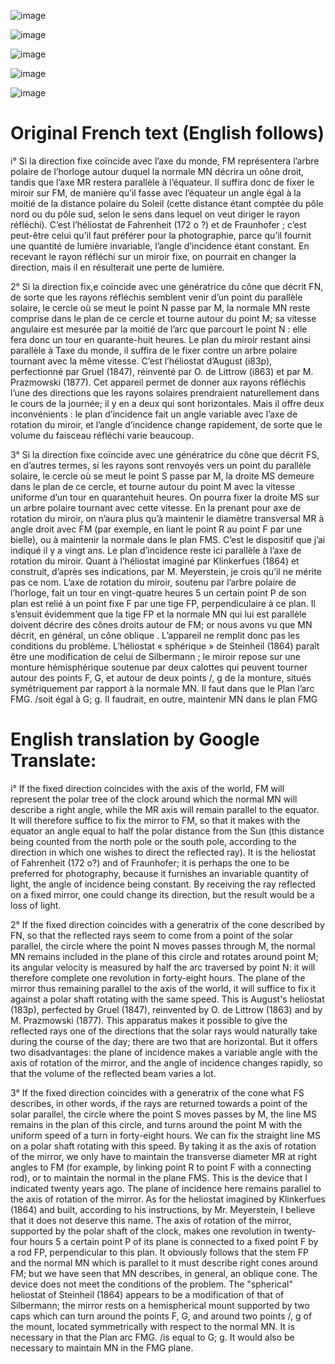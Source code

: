![image](https://user-images.githubusercontent.com/1620953/228925009-d505ba71-d1b8-4e03-a2b5-1fa4c2ef8120.png)

![image](https://user-images.githubusercontent.com/1620953/228925048-d35d0b24-1c42-45a0-ac3d-7ec45912d1ef.png)

![image](https://user-images.githubusercontent.com/1620953/228925102-f7b27da9-c03e-46d4-95ac-8af8f84246e9.png)

![image](https://user-images.githubusercontent.com/1620953/228925160-7bd06e4c-ca08-469a-8f3f-c146917ba588.png)

![image](https://user-images.githubusercontent.com/1620953/228925197-654ac508-3436-4377-b07a-20db79fd1fe4.png)


# Original French text (English follows)

i° Si la direction fixe coïncide avec l’axe du monde, FM représentera l’arbre polaire de l’horloge autour duquel la normale MN décrira un oône droit, tandis que l’axe MR restera parallèle à l’équateur. Il suffira donc de fixer le miroir sur FM, de manière qu’il fasse avec l’équateur un angle égal à la moitié de la distance polaire du Soleil (cette distance étant comptée du pôle nord ou du pôle sud, selon le sens dans lequel on veut diriger le rayon réfléchi). C’est l’héliostat de Fahrenheit (172 o ?) et de Fraunhofer ; c’est peut-être celui qu’il faut préférer pour la photographie, parce qu’il fournit une quantité de lumière invariable, l’angle d’incidence étant constant. En recevant le rayon réfléchi sur un miroir fixe, on pourrait en changer la direction, mais il en résulterait une perte de lumière. 

2° Si la direction fix,e coïncide avec une génératrice du cône que décrit FN, de sorte que les rayons réfléchis semblent venir d’un point du parallèle solaire, le cercle où se meut le point N passe par M, la normale MN reste comprise dans le plan de ce cercle et tourne autour du point M; sa vitesse angulaire est mesurée par la moitié de l’arc que parcourt le point N : elle fera donc un tour en quarante-huit heures. Le plan du miroir restant ainsi parallèle à Taxe du monde, il suffira de le fixer contre un arbre polaire tournant avec la même vitesse. C’est l’héliostat d’August (i83p), perfectionné par Gruel (1847), réinventé par O. de Littrow (i863) et par M. Prazmowski (1877). Cet appareil permet de donner aux rayons réfléchis l’une des directions que les rayons solaires prendraient naturellement dans le cours de la journée; il y en a deux qui sont horizontales. Mais il offre deux inconvénients : le plan d’incidence fait un angle variable avec l’axe de rotation du miroir, et l’angle d’incidence change rapidement, de sorte que le volume du faisceau réfléchi varie beaucoup. 

3° Si la direction fixe coïncide avec une génératrice du cône que décrit FS, en d’autres termes, si les rayons sont renvoyés vers un point du parallèle solaire, le cercle où se meut le point S passe par M, la droite MS demeure dans le plan de ce cercle, et tourne autour du point M avec la vitesse uniforme d’un tour en quarantehuit heures. On pourra fixer la droite MS sur un arbre polaire tournant avec cette vitesse. En la prenant pour axe de rotation du miroir, on n’aura plus qu’à maintenir le diamètre transversal MR à angle droit avec FM (par exemple, en liant le point R au point F par une bielle), ou à maintenir la normale dans le plan FMS. C’est le dispositif que j’ai indiqué il y a vingt ans. Le plan d’incidence reste ici parallèle à l’axe de rotation du miroir. Quant à l’héliostat imaginé par Klinkerfues (1864) et construit, d’après ses indications, par M. Meyerstein, je crois qu’il ne mérite pas ce nom. L’axe de rotation du miroir, soutenu par l’arbre polaire de l’horloge, fait un tour en vingt-quatre heures 5 un certain point P de son plan est relié à un point fixe F par une tige FP, perpendiculaire à ce plan. Il s’ensuit évidemment que la tige FP et la normale MN qui lui est parallèle doivent décrire des cônes  droits autour de FM; or nous avons vu que MN décrit, en général, un cône oblique . L’appareil ne remplit donc pas les conditions du problème. L’héliostat « sphérique » de Steinheil (1864)  paraît être une modification de celui de Silbermann ; le miroir repose sur une monture hémisphérique soutenue par deux calottes qui peuvent tourner autour des points F, G, et autour de deux points /, g de la monture, situés symétriquement par rapport à la normale MN. Il faut dans que le Plan l’arc FMG. /soit égal à G; g. II faudrait, en outre, maintenir MN dans le plan  FMG


# English translation by Google Translate:

i° If the fixed direction coincides with the axis of the world, FM will represent the polar tree of the clock around which the normal MN will describe a right angle, while the MR axis will remain parallel to the equator. It will therefore suffice to fix the mirror to FM, so that it makes with the equator an angle equal to half the polar distance from the Sun (this distance being counted from the north pole or the south pole, according to the direction in which one wishes to direct the reflected ray). It is the heliostat of Fahrenheit (172 o?) and of Fraunhofer; it is perhaps the one to be preferred for photography, because it furnishes an invariable quantity of light, the angle of incidence being constant. By receiving the ray reflected on a fixed mirror, one could change its direction, but the result would be a loss of light.

2° If the fixed direction coincides   with a generatrix of the cone described by FN, so that the reflected rays seem to come from a point of the solar parallel, the circle where the point N moves passes through M, the normal MN remains included in the plane of this circle and rotates around point M; its angular velocity is measured by half the arc traversed by point N: it will therefore complete one revolution in forty-eight hours. The plane of the mirror thus remaining parallel to the axis of the world, it will suffice to fix it against a polar shaft rotating with the same speed. This is August's heliostat (183p), perfected by Gruel (1847), reinvented by O. de Littrow (1863) and by M. Prazmowski (1877). This apparatus makes it possible to give the reflected rays one of the directions that the solar rays would naturally take during the course of the day; there are two that are horizontal. But it offers two disadvantages: the plane of incidence makes a variable angle with the axis of rotation of the mirror, and the angle of incidence changes rapidly, so that the volume of the reflected beam varies a lot.

3° If the fixed direction coincides with a generatrix of the cone what FS describes, in other words, if the rays are returned towards a point of the solar parallel, the circle where the point S moves passes by M, the line MS remains in the plan of this circle, and turns around the point M with the uniform speed of a turn in forty-eight hours. We can fix the straight line MS on a polar shaft rotating with this speed. By taking it as the axis of rotation of the mirror, we only have to maintain the transverse diameter MR at right angles to FM (for example, by linking point R to point F with a connecting rod), or to maintain the normal in the plane FMS. This is the device that I indicated twenty years ago. The plane of incidence here remains parallel to the axis of rotation of the mirror. As for the heliostat imagined by Klinkerfues (1864) and built, according to his instructions, by Mr. Meyerstein, I believe that it does not deserve this name. The axis of rotation of the mirror, supported by the polar shaft of the clock, makes one revolution in twenty-four hours 5 a certain point P of its plane is connected to a fixed point F by a rod FP, perpendicular to this plan. It obviously follows that the stem FP and the normal MN which is parallel to it must describe right cones around FM; but we have seen that MN describes, in general, an oblique cone. The device does not meet the conditions of the problem. The "spherical" heliostat of Steinheil (1864) appears to be a modification of that of Silbermann; the mirror rests on a hemispherical mount supported by two caps which can turn around the points F, G, and around two points /, g of the mount, located symmetrically with respect to the normal MN. It is necessary in that the Plan arc FMG. /is equal to G; g. It would also be necessary to maintain MN in the FMG plane.
